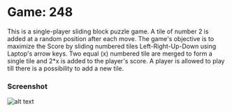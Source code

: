 # Game: 248

This is a single-player sliding block puzzle game. A tile of number 2 is added at a random position after each move. The game's objective is to maximize the Score by sliding numbered tiles Left-Right-Up-Down using Laptop's arrow keys. Two equal (x) numbered tile are merged to form a single tile and 2*x is added to the player's score. A player is allowed to play till there is a possibility to add a new tile. 

### Screenshot

![alt text](https://github.com/rkstar1207/Game-248/blob/master/Capture.PNG)
